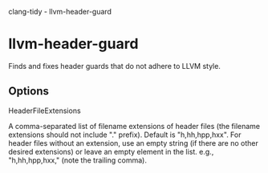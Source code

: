 clang-tidy - llvm-header-guard

</div>

# llvm-header-guard

Finds and fixes header guards that do not adhere to LLVM style.

## Options

<div class="option">

HeaderFileExtensions

A comma-separated list of filename extensions of header files (the
filename extensions should not include "." prefix). Default is
"h,hh,hpp,hxx". For header files without an extension, use an empty
string (if there are no other desired extensions) or leave an empty
element in the list. e.g., "h,hh,hpp,hxx," (note the trailing comma).

</div>
